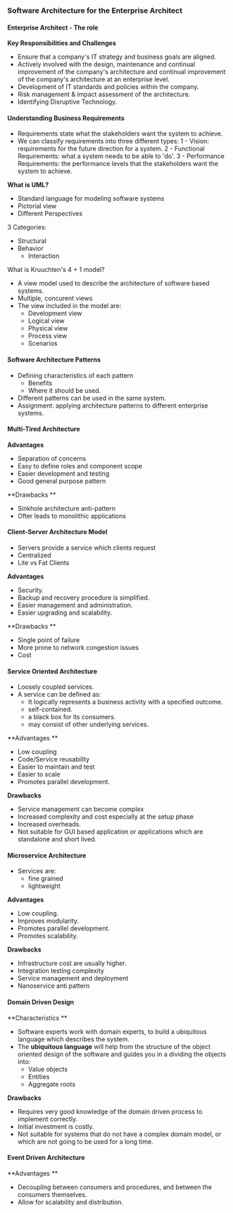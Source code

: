 ### Software Architecture for the Enterprise Architect

#### Enterprise Architect - The role

**Key Responsibilities and Challenges**

* Ensure that a company's IT strategy and business goals are aligned. 
* Actively involved with the design, maintenance and continual improvement of the company's architecture and continual improvement of the company's architecture at an enterprise level.
* Development of IT standards and policies within the company. 
* Risk management & impact assessment of the architecture. 
* Identifying Disruptive Technology. 

#### Understanding Business Requirements

* Requirements state what the stakeholders want the system to achieve. 
* We can classify requirements into three different types:
  1 - Vision: requirements for the future direction for a system.
  2 - Functional Requirements: what a system needs to be able to 'do'.
  3 - Performance Requirements: the performance levels that the stakeholders want the system to achieve.



**What is UML?**

* Standard language for modeling software systems 
* Pictorial view
* Different Perspectives

3 Categories:

* Structural 
* Behavior
  * Interaction

What is Kruuchten's 4 + 1 model?

* A view model used to describe the architecture of software based systems.
* Multiple, concurent views 
* The view included in the model are:
  * Development view
  * Logical view 
  * Physical view
  * Process view
  * Scenarios

#### **Software Architecture Patterns**

* Defining characteristics of each pattern 
  * Benefits
  * Where it should be used. 
* Different patterns can be used in the same system. 
* Assignment: applying architecture patterns to different enterprise systems.

#### **Multi-Tired Architecture**

**Advantages**

* Separation of concerns 
* Easy to define roles and component scope
* Easier development and testing 
* Good general purpose pattern 

**Drawbacks **

* Sinkhole architecture anti-pattern 
* Ofter leads to monolithic applications 

#### **Client-Server Architecture Model**

* Servers provide a service which clients request
* Centralized
* Lite vs Fat Clients

**Advantages**

* Security. 
* Backup and recovery procedure is simplified. 
* Easier management and administration.
* Easier upgrading and scalability.

**Drawbacks **

* Single point of failure 
* More prone to network congestion issues
* Cost

#### **Service Oriented Architecture**

* Loosely coupled services. 
* A service can be defined as:
  * It logically represents a business activity with a specified outcome. 
  * self-contained. 
  * a black box for its consumers.
  * may consist of other underlying services. 

**Advantages **

* Low coupling 
* Code/Service reusability
* Easier to maintain and test
* Easier to scale 
* Promotes parallel development. 

**Drawbacks**

* Service management can become complex
* Increased complexity and cost especially at the setup phase
* Increased overheads. 
* Not suitable for GUI based application or applications which are standalone and short lived. 

#### **Microservice Architecture**

* Services are:
  * fine grained 
  * lightweight

**Advantages**

* Low coupling.
* Improves modularity.
* Promotes parallel development.
* Promotes scalability.

**Drawbacks**

* Infrastructure cost are usually higher. 
* Integration testing complexity
* Service management and deployment
* Nanoservice anti pattern 

#### Domain Driven Design

**Characteristics **

* Software experts work with domain experts, to build a ubiquitous language which describes the system. 
* The **ubiquitous language** will help from the structure of the object oriented design of the software and guides you in a dividing the objects into:
  * Value objects 
  * Entities 
  * Aggregate roots

**Drawbacks**

* Requires very good knowledge of the domain driven process to implement correctly. 
* Initial investment is costly. 
* Not suitable for systems that do not have a complex domain model, or which are not going to be used for a long time.

#### Event Driven Architecture

**Advantages **

* Decoupling between consumers and procedures, and between the consumers themselves. 
* Allow for scalability and distribution.



